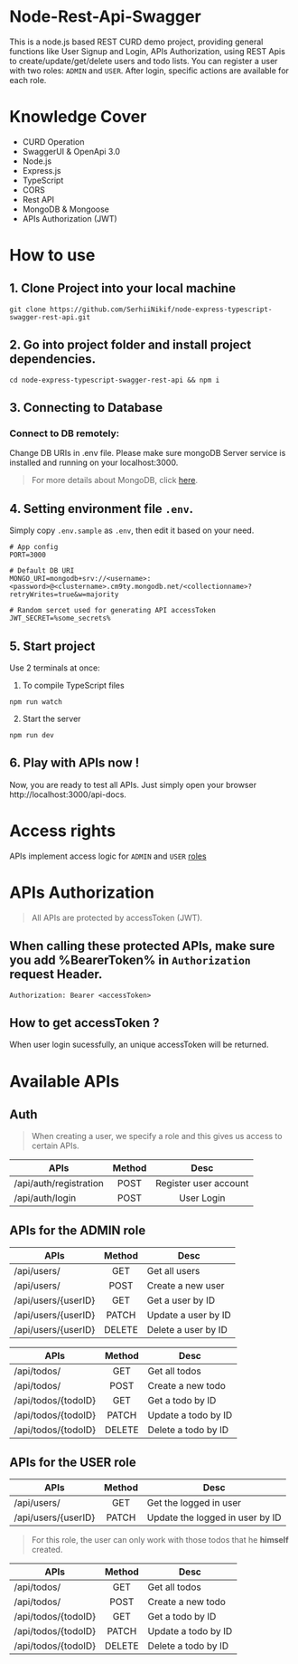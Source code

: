 # Node-Rest-Api-Swagger

This is a node.js based REST CURD demo project, providing general functions like User Signup and Login, APIs Authorization, using REST Apis to create/update/get/delete users and todo lists. You can register a user with two roles: `ADMIN` and `USER`. After login, specific actions are available for each role.
# Knowledge Cover

- CURD Operation
- SwaggerUI & OpenApi 3.0
- Node.js
- Express.js
- TypeScript
- CORS
- Rest API
- MongoDB & Mongoose
- APIs Authorization (JWT)

# How to use

## 1. Clone Project into your local machine
```
git clone https://github.com/SerhiiNikif/node-express-typescript-swagger-rest-api.git
```

## 2. Go into project folder and install project dependencies.

```
cd node-express-typescript-swagger-rest-api && npm i
```

## 3. Connecting to Database

### Connect to DB remotely:

Change DB URIs in .env file.
Please make sure mongoDB Server service is installed and running on your localhost:3000.
> For more details about MongoDB, click [here](https://www.mongodb.com/).

## 4. Setting environment file `.env`.

Simply copy `.env.sample` as `.env`, then edit it based on your need.
```
# App config
PORT=3000

# Default DB URI
MONGO_URI=mongodb+srv://<username>:<password>@<clustername>.cm9ty.mongodb.net/<collectionname>?retryWrites=true&w=majority

# Random sercet used for generating API accessToken
JWT_SECRET=%some_secrets%

```

## 5. Start project

Use 2 terminals at once:
1. To compile TypeScript files
```
npm run watch
```
2. Start the server
```
npm run dev
```

## 6. Play with APIs now !
Now, you are ready to test all APIs.
Just simply open your browser http://localhost:3000/api-docs.

# Access rights

APIs implement access logic for `ADMIN` and `USER` [roles](#table)

# APIs Authorization

> All APIs are protected by accessToken (JWT).

## When calling these protected APIs, make sure you add %BearerToken% in `Authorization` request Header.

```
Authorization: Bearer <accessToken>
```

## How to get accessToken ?

When user login sucessfully, an unique accessToken will be returned.

# Available APIs

## Auth
> When creating a user, we specify a role and this gives us access to certain APIs.

| APIs                   | Method |         Desc          |
| ---------------------- | :----: | :-------------------: |
| /api/auth/registration |  POST  | Register user account |
| /api/auth/login        |  POST  |      User Login       |

<a id="table"></a>
## APIs for the ADMIN role

| APIs                 | Method  |         Desc           |
| -------------------- | :-----: | ---------------------- |
| /api/users/          |  GET    | Get all users          |
| /api/users/          |  POST   | Create a new user      |
| /api/users/{userID}  |  GET    | Get a user by ID       |
| /api/users/{userID}  |  PATCH  | Update a user by ID    |
| /api/users/{userID}  |  DELETE | Delete a user by ID    |

| APIs                 | Method  |         Desc           |
| -------------------- | :-----: | ---------------------- |
| /api/todos/          |  GET    | Get all todos          |
| /api/todos/          |  POST   | Create a new todo      |
| /api/todos/{todoID}  |  GET    | Get a todo by ID       |
| /api/todos/{todoID}  |  PATCH  | Update a todo by ID    |
| /api/todos/{todoID}  |  DELETE | Delete a todo by ID    |

## APIs for the USER role

| APIs                 | Method  |         Desc                     |
| -------------------- | :-----: | -------------------------------- |
| /api/users/          |  GET    | Get the logged in user           |
| /api/users/{userID}  |  PATCH  | Update the logged in user by ID  |

> For this role, the user can only work with those todos that he __himself__ created.

| APIs                 | Method  |         Desc        |
| -------------------- | :-----: | ------------------- |
| /api/todos/          |  GET    | Get all todos       |
| /api/todos/          |  POST   | Create a new todo   |
| /api/todos/{todoID}  |  GET    | Get a todo by ID    |
| /api/todos/{todoID}  |  PATCH  | Update a todo by ID |
| /api/todos/{todoID}  |  DELETE | Delete a todo by ID |
